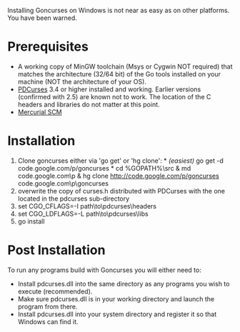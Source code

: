 Installing Goncurses on Windows is not near as easy as on other platforms. You have been warned.

# Prerequisites #

  * A working copy of MinGW toolchain (Msys or Cygwin NOT required) that matches the architecture (32/64 bit) of the Go tools installed on your machine (NOT the architecture of your OS).
  * [PDCurses](http://pdcurses.sourceforge.net) 3.4 or higher installed and working. Earlier versions (confirmed with 2.5) are known not to work. The location of the C headers and libraries do not matter at this point.
  * [Mercurial SCM](http://mercurial.selenic.com)


# Installation #

  1. Clone goncurses either via 'go get' or 'hg clone':
    * _(easiest)_ go get -d code.google.com/p/goncurses
    * cd %GOPATH%\src & md code.google.com\p & hg clone http://code.google.com/p/goncurses code.google.com\p\goncurses
  1. overwrite the copy of curses.h distributed with PDCurses with the one located in the pdcurses sub-directory
  1. set CGO\_CFLAGS=-I path\to\pdcurses\headers
  1. set CGO\_LDFLAGS=-L path\to\pdcurses\libs
  1. go install

# Post Installation #

To run any programs build with Goncurses you will either need to:
  * Install pdcurses.dll into the same directory as any programs you wish to execute (recommended).
  * Make sure pdcurses.dll is in your working directory and launch the program from there.
  * Install pdcurses.dll into your system directory and register it so that Windows can find it.